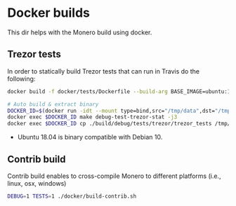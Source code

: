 # Docker builds

This dir helps with the Monero build using docker.

## Trezor tests

In order to statically build Trezor tests that can run in Travis do the following:

```bash
docker build -f docker/tests/Dockerfile --build-arg BASE_IMAGE=ubuntu:18.04 -t="trezor-tests"  .

# Auto build & extract binary
DOCKER_ID=$(docker run -idt --mount type=bind,src="/tmp/data",dst="/tmp/data" -w "/src" --cap-add SYS_PTRACE --cap-add sys_admin --security-opt seccomp:unconfined --network=host trezor-tests:latest)
docker exec $DOCKER_ID make debug-test-trezor-stat -j3 
docker exec $DOCKER_ID cp ./build/debug/tests/trezor/trezor_tests /tmp/data/trezor_tests
```

- Ubuntu 18.04 is binary compatible with Debian 10.

## Contrib build

Contrib build enables to cross-compile Monero to different platforms (i.e., linux, osx, windows)

```bash
DEBUG=1 TESTS=1 ./docker/build-contrib.sh
```

